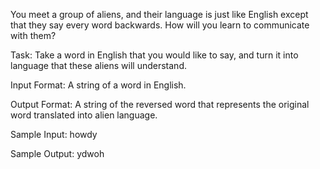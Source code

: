 You meet a group of aliens, and their language is just like English except that they say every word backwards. 
How will you learn to communicate with them?

Task: 
Take a word in English that you would like to say, and turn it into language that these aliens will understand.

Input Format: 
A string of a word in English.

Output Format: 
A string of the reversed word that represents the original word translated into alien language.

Sample Input: 
howdy

Sample Output: 
ydwoh
